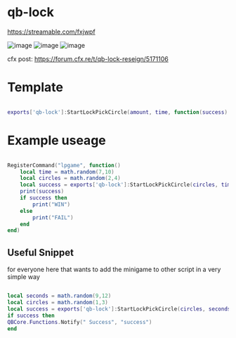 # qb-lock

https://streamable.com/fxjwpf

![image](https://github.com/yungmexx/qb-lock-redesign/assets/113365369/841a524b-f5b3-4509-bb5f-b02364b8b0f2)
![image](https://github.com/yungmexx/qb-lock-redesign/assets/113365369/ac118526-3366-4e74-815f-265fd8bddd42)
![image](https://github.com/yungmexx/qb-lock-redesign/assets/113365369/9a6aeb1a-3a93-4e1a-b813-29fa44922832)


cfx post: https://forum.cfx.re/t/qb-lock-reseign/5171106


# Template
```lua

exports['qb-lock']:StartLockPickCircle(amount, time, function(success)

```
# Example useage
```lua

RegisterCommand("lpgame", function()
	local time = math.random(7,10)
	local circles = math.random(2,4)
	local success = exports['qb-lock']:StartLockPickCircle(circles, time, success)
	print(success)
	if success then
		print("WIN")
	else
		print("FAIL")
	end
end)

```


## Useful Snippet
for everyone here that wants to add the minigame to other script in a very simple way

```lua

local seconds = math.random(9,12)
local circles = math.random(1,3)
local success = exports['qb-lock']:StartLockPickCircle(circles, seconds, success)
if success then
QBCore.Functions.Notify(" Success", "success")
end
```
